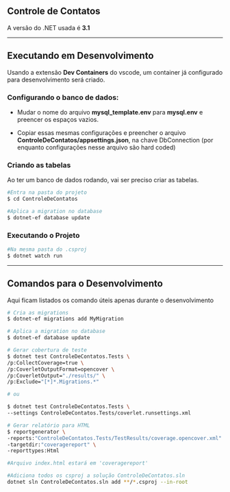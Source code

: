 ## Controle de Contatos
A versão do .NET usada é __3.1__
___
## Executando em Desenvolvimento
Usando a extensão __Dev Containers__ do vscode, um container já configurado para desenvolvimento será criado.

### Configurando o banco de dados:
- Mudar o nome do arquivo __mysql_template.env__ para __mysql.env__ e preencer os espaços vazios.

- Copiar essas mesmas configurações e preencher o arquivo  __ControleDeContatos/appsettings.json__, na chave DbConnection (por enquanto configurações nesse arquivo são hard coded)

### Criando as tabelas
Ao ter um banco de dados rodando, vai ser preciso criar as tabelas.

```bash
#Entra na pasta do projeto
$ cd ControleDeContatos

#Aplica a migration no database
$ dotnet-ef database update
```
### Executando o Projeto
```bash
#Na mesma pasta do .csproj
$ dotnet watch run
```
___
## Comandos para o  Desenvolvimento
Aqui ficam listados os comando úteis apenas durante o desenvolvimento

```bash
# Cria as migrations
$ dotnet-ef migrations add MyMigration

# Aplica a migration no database
$ dotnet-ef database update

# Gerar cobertura de teste
$ dotnet test ControleDeContatos.Tests \
/p:CollectCoverage=true \
/p:CoverletOutputFormat=opencover \
/p:CoverletOutput="./results/" \
/p:Exclude="[*]*.Migrations.*"

# ou 

$ dotnet test ControleDeContatos.Tests \
--settings ControleDeContatos.Tests/coverlet.runsettings.xml

# Gerar relatório para HTML
$ reportgenerator \
-reports:"ControleDeContatos.Tests/TestResults/coverage.opencover.xml" \
-targetdir:"coveragereport" \
-reporttypes:Html

#Arquivo index.html estará em 'coveragereport'

#Adiciona todos os csproj a solução ControleDeContatos.sln
dotnet sln ControleDeContatos.sln add **/*.csproj --in-root
```